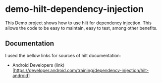 # demo-hilt-dependency-injection
This Demo project shows how to use hilt for dependency injection. This allows the code to be easy to maintain, easy to test, among other benefits.

## Documentation
I used the bellow links for sources of hilt documentation:

- Android Developers (link)[https://developer.android.com/training/dependency-injection/hilt-android]